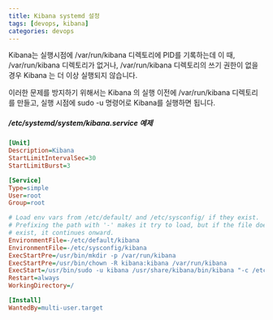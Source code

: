 ```yaml
---
title: Kibana systemd 설정
tags: [devops, kibana]
categories: devops
---
```

Kibana는 실행시점에 /var/run/kibana 디렉토리에 PID를 기록하는데 
이 때, /var/run/kibana 디렉토리가 없거나, 
/var/run/kibana 디렉토리의 쓰기 권한이 없을 경우
Kibana 는 더 이상 실행되지 않습니다. 

이러한 문제를 방지하기 위해서는 
Kibana 의 실행 이전에 /var/run/kibana 디렉토리를 만들고,
실행 시점에 sudo -u 명령어로 Kibana를 실행하면 됩니다.

##### /etc/systemd/system/kibana.service 예제


```ini
[Unit]
Description=Kibana
StartLimitIntervalSec=30
StartLimitBurst=3

[Service]
Type=simple
User=root
Group=root

# Load env vars from /etc/default/ and /etc/sysconfig/ if they exist.
# Prefixing the path with '-' makes it try to load, but if the file doesn't
# exist, it continues onward.
EnvironmentFile=-/etc/default/kibana
EnvironmentFile=-/etc/sysconfig/kibana
ExecStartPre=/usr/bin/mkdir -p /var/run/kibana
ExecStartPre=/usr/bin/chown -R kibana:kibana /var/run/kibana
ExecStart=/usr/bin/sudo -u kibana /usr/share/kibana/bin/kibana "-c /etc/kibana/kibana.yml"
Restart=always
WorkingDirectory=/

[Install]
WantedBy=multi-user.target
```

